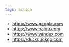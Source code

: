 ```yaml
---
tags: action 
---
```


- https://www.google.com
- https://www.baidu.com
- https://www.yandex.com
- https://duckduckgo.com